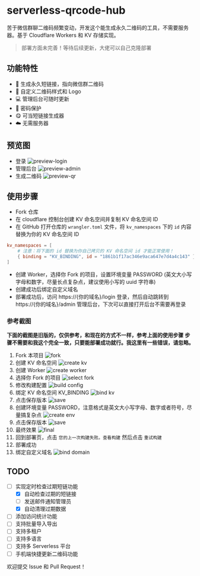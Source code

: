 # serverless-qrcode-hub

苦于微信群聊二维码频繁变动，开发这个能生成永久二维码的工具，不需要服务器。基于 Cloudflare Workers 和 KV 存储实现。

> 部署方面未完善！等待后续更新，大佬可以自己克隆部署

## 功能特性

- 🔗 生成永久短链接，指向微信群二维码
- 🎨 自定义二维码样式和 Logo
- 💻 管理后台可随时更新
- 🔐 密码保护
- 😋 可当短链接生成器
- ☁️ 无需服务器

## 预览图

- 登录
  ![preview-login](./images/preview-login.png)
- 管理后台
  ![preview-admin](./images/preview-admin.png)
- 生成二维码
  ![preview-qr](./images/preview-qr.png)

## 使用步骤

- Fork 仓库
- 在 cloudflare 控制台创建 KV 命名空间并复制 KV 命名空间 ID
- 在 GitHub 打开仓库的 `wrangler.toml` 文件，将 `kv_namespaces` 下的 `id` 内容替换为你的 KV 命名空间 ID

```toml
kv_namespaces = [
    # 注意：将下面的 id 替换为你自己拷贝的 KV 命名空间 id 才能正常使用！
    { binding = "KV_BINDING", id = "1861b1f17ac346e9aca647e7d4a4c143" },
]
```

- 创建 Worker，选择你 Fork 的项目，设置环境变量 PASSWORD (英文大小写字母和数字，尽量长点复杂点，建议使用小写的 uuid 字符串)
- 创建成功后绑定自定义域名
- 部署成功后，访问 https://{你的域名}/login 登录，然后自动跳转到 https://{你的域名}/admin 管理后台，下次可以直接打开后台不需要再登录

### 参考截图

**下面的截图是旧版的，仅供参考，和现在的方式不一样，参考上面的使用步骤**
**步骤不需要和我这个完全一致，只要能部署成功就行。我这里有一些错误，请忽略。**

1. Fork 本项目
   ![fork](./images/fork.png)
2. 创建 KV 命名空间
   ![create kv](./images/create-kv.png)
3. 创建 Worker
   ![create worker](./images/create-worker.png)
4. 选择你 Fork 的项目
   ![select fork](./images/create-worker2.png)
5. 修改构建配置
   ![build config](./images/create-worker3.png)
6. 绑定 KV 命名空间 KV_BINDING
   ![bind kv](./images/bind-kv.png)
7. 点击保存版本
   ![save](./images/save.png)
8. 创建环境变量 PASSWORD，注意格式是英文大小写字母、数字或者符号，尽量搞复杂点
   ![create env](./images/create-env.png)
9. 点击保存版本
   ![save](./images/save.png)
10. 最终效果
    ![final](./images/final.png)
11. 回到部署页，点击 `您的上一次构建失败。查看构建` 然后点击 `重试构建`
12. 部署成功
13. 绑定自定义域名
    ![bind domain](./images/domain.png)

## TODO

- [ ] 实现定时检查过期短链功能
  - [x] 自动检查过期的短链接
  - [ ] 发送邮件通知管理员
  - [x] 自动清理过期数据
- [ ] 添加访问统计功能
- [ ] 支持批量导入导出
- [ ] 支持多租户
- [ ] 支持多语言
- [ ] 支持多 Serverless 平台
- [ ] 手机端快捷更新二维码功能

欢迎提交 Issue 和 Pull Request！
